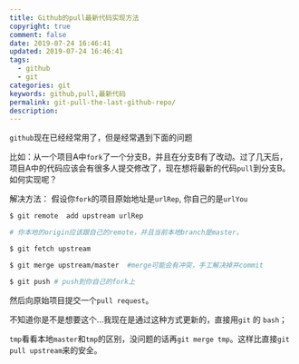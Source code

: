 ```yaml
---
title: Github的pull最新代码实现方法
copyright: true
comment: false
date: 2019-07-24 16:46:41
updated: 2019-07-24 16:46:41
tags:
  - github
  - git
categories: git
keywords: github,pull,最新代码
permalink: git-pull-the-last-github-repo/
description:
---
```


`github`现在已经经常用了，但是经常遇到下面的问题

比如：从一个项目A中`fork`了一个分支B，并且在分支B有了改动。过了几天后，项目A中的代码应该会有很多人提交修改了，现在想将最新的代码`pull`到分支B。如何实现呢？

<!-- more -->

解决方法：
假设你`fork`的项目原始地址是`urlRep`, 你自己的是`urlYou`

```bash
$ git remote  add upstream urlRep 

# 你本地的origin应该跟自己的remote，并且当前本地branch是master。

$ git fetch upstream

$ git merge upstream/master  #merge可能会有冲突，手工解决掉并commit

$ git push # push到你自己的fork上

```

然后向原始项目提交一个`pull request`。

不知道你是不是想要这个…我现在是通过这种方式更新的，直接用`git` 的 `bash`；

`tmp`看看本地`master`和`tmp`的区别，没问题的话再`git merge tmp`。这样比直接`git pull upstream`来的安全。
